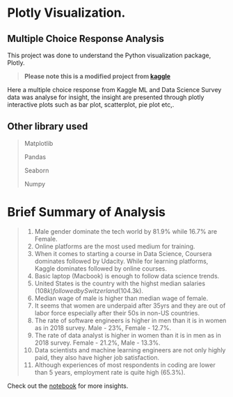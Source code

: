 # Plotly Visualization.

## Multiple Choice Response Analysis

This project was done to understand the Python visualization package, Plotly.

> **Please note this is a modified project from [kaggle](https://www.kaggle.com/code/hakkisimsek/plotly-tutorial-1)**

Here a multiple choice response from Kaggle ML and Data Science Survey data was analyse for insight, the insight are presented through plotly interactive plots such as bar plot, scatterplot, pie plot etc,.

## Other library used 
> Matplotlib
>
>Pandas
>
>Seaborn
>
>Numpy

# Brief Summary of Analysis
>1. Male gender dominate the tech world by 81.9% while 16.7% are Female.
>2. Online platforms are the most used medium for training.
>3. When it comes to starting a course in Data Science, Coursera dominates followed by Udacity. While for learning platforms, Kaggle dominates followed by online courses.
>4. Basic laptop (Macbook) is enough to follow data science trends.
>5. United States is the country with the highst median salaries ($108k) followed by Switzerland($104.3k).
>6. Median wage of male is higher than median wage of female.
>7. It seems that women are underpaid after 35yrs and they are out of labor force especially after their 50s in non-US countries.
>8. The rate of software engineers is higher in men than it is in women as in 2018 survey. Male - 23%, Female - 12.7%.
>9. The rate of data analyst is higher in women than it is in men as in 2018 survey. Female - 21.2%, Male - 13.3%.
>10. Data scientists and machine learning engineers are not only highly paid, they also have higher job satisfaction.
>11. Although experiences of most respondents in coding are lower than 5 years, employment rate is quite high (65.3%).

Check out the [notebook](https://github.com/TelRich/Multiple_Choice_Response_Analysis/blob/main/plotly_a.ipynb) for more insights.
